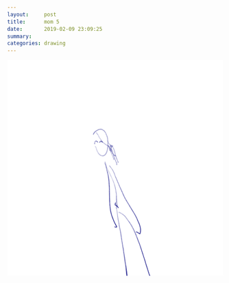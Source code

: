 ```yaml
---
layout:     post
title:      mom 5
date:       2019-02-09 23:09:25
summary:    
categories: drawing
---
```

![mom 5](/images/diary/mom-5.png ".")
